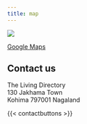 ```yaml
---
title: map
---
```


![](/uploads/map.png)

[Google Maps](https://www.google.com/maps)

## Contact us

The Living Directory  
130 Jakhama Town  
Kohima 797001
Nagaland

{{< contactbuttons >}}